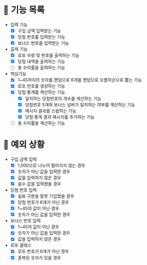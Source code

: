 # 📄 기능 목록

- 입력 기능
  - [x] 구입 금액 입력받는 기능
  - [x] 당첨 번호를 입력받는 기능
  - [x] 보너스 번호를 입력받는 기능
- 출력 기능
  - [x] 로또 수량 및 번호를 출력하는 기능
  - [x] 당첨 내역을 출력하는 기능
  - [ ] 총 수익률을 출력하는 기능
- 핵심기능
  - [x] 1~45까지의 숫자를 랜덤으로 6개를 랜덤으로 오름차순으로 뽑는 기능
  - [x] 로또 번호를 생성하는 기능
  - [x] 당첨 통계를 계산하는 기능
    - [x] 일치하는 당첨번호의 개수를 계산하는 기능
    - [x] 당첨번호 5개와 보너스 넘버가 일치하는 여부를 계산하는 기능
    - [x] 메시지 결과를 스왑하는 기능
    - [x] 당첨 통계 결과 메시지를 추가하는 기능
  - [ ] 총 수익률을 계산하는 기능

# 🎯 예외 상황

- 구입 금액 입력
  - [x] 1,000으로 나누어 떨어지지 않는 경우
  - [x] 숫자가 아닌 값을 입력한 경우
  - [x] 값을 입력하지 않은 경우
  - [x] 음수 값을 입력했을 경우
- 당첨 번호 입력
  - [x] 쉼표 구분을 잘못 기입했을 경우
  - [x] 당첨 번호가 6개가 아닌 경우
  - [x] 1~45의 값이 아닌 경우
  - [x] 숫자가 아닌 값을 입력한 경우
- 보너스 번호 입력
  - [x] 1~45의 값이 아닌 경우
  - [x] 숫자가 아닌 값을 입력한 경우
  - [x] 값을 입력하지 않은 경우
- 로또 클래스
  - [x] 로또 번호가 6개가 아닌 경우
  - [x] 중복된 숫자가 있을 경우

